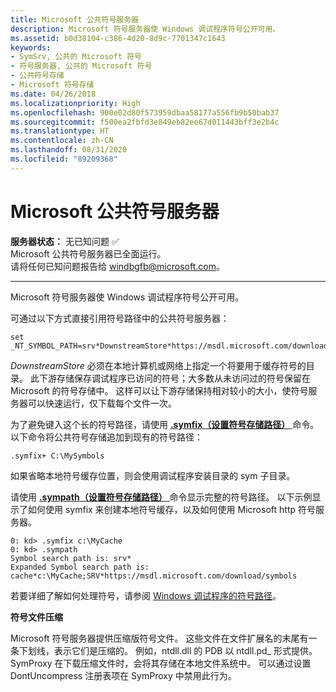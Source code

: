 ```yaml
---
title: Microsoft 公共符号服务器
description: Microsoft 符号服务器使 Windows 调试程序符号公开可用。
ms.assetid: b0d38104-c386-4d20-8d9c-7701347c1643
keywords:
- SymSrv, 公共的 Microsoft 符号
- 符号服务器, 公共的 Microsoft 符号
- 公共符号存储
- Microsoft 符号存储
ms.date: 04/26/2018
ms.localizationpriority: High
ms.openlocfilehash: 900e02d80f573959dbaa58177a556fb9b50bab37
ms.sourcegitcommit: f500ea2fbfd3e849eb82ee67d011443bff3e2b4c
ms.translationtype: HT
ms.contentlocale: zh-CN
ms.lasthandoff: 08/31/2020
ms.locfileid: "89209368"
---
```

# <a name="microsoft-public-symbol-server"></a>Microsoft 公共符号服务器


**服务器状态：** 无已知问题 :white_check_mark: <br> Microsoft 公共符号服务器已全面运行。 <br>
请将任何已知问题报告给 [windbgfb@microsoft.com](mailto:windbgfb@microsoft.com)。 

---

Microsoft 符号服务器使 Windows 调试程序符号公开可用。

可通过以下方式直接引用符号路径中的公共符号服务器：

```console
set _NT_SYMBOL_PATH=srv*DownstreamStore*https://msdl.microsoft.com/download/symbols
```

*DownstreamStore* 必须在本地计算机或网络上指定一个将要用于缓存符号的目录。 此下游存储保存调试程序已访问的符号；大多数从未访问过的符号保留在 Microsoft 的符号存储中。 这样可以让下游存储保持相对较小的大小，使符号服务器可以快速运行，仅下载每个文件一次。

为了避免键入这个长的符号路径，请使用 [ **.symfix（设置符号存储路径）** ](-symfix--set-symbol-store-path-.md)命令。 以下命令将公共符号存储追加到现有的符号路径：

```dbgcmd
.symfix+ C:\MySymbols
```

如果省略本地符号缓存位置，则会使用调试程序安装目录的 sym 子目录。

请使用 [ **.sympath（设置符号存储路径）** ](-symfix--set-symbol-store-path-.md)命令显示完整的符号路径。 以下示例显示了如何使用 symfix 来创建本地符号缓存，以及如何使用 Microsoft http 符号服务器。

```dbgcmd
0: kd> .symfix c:\MyCache
0: kd> .sympath
Symbol search path is: srv*
Expanded Symbol search path is: cache*c:\MyCache;SRV*https://msdl.microsoft.com/download/symbols
```

若要详细了解如何处理符号，请参阅 [Windows 调试程序的符号路径](./symbol-path.md)。

**符号文件压缩**

Microsoft 符号服务器提供压缩版符号文件。 这些文件在文件扩展名的末尾有一条下划线，表示它们是压缩的。 例如，ntdll.dll 的 PDB 以 ntdll.pd\_ 形式提供。 SymProxy 在下载压缩文件时，会将其存储在本地文件系统中。 可以通过设置 DontUncompress 注册表项在 SymProxy 中禁用此行为。



 

